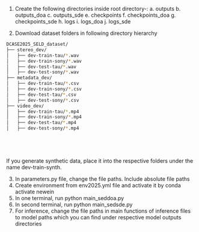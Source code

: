 1. Create the following directories inside root directory-:
a. outputs
b. outputs_doa
c. outputs_sde
e. checkpoints
f. checkpoints_doa
g. checkpoints_sde
h. logs
i. logs_doa
j. logs_sde

2. Download dataset folders in following directory hierarchy

```bash  
DCASE2025_SELD_dataset/
├── stereo_dev/
│   ├── dev-train-tau/*.wav
│   ├── dev-train-sony/*.wav
│   ├── dev-test-tau/*.wav
│   ├── dev-test-sony/*.wav
├── metadata_dev/
│   ├── dev-train-tau/*.csv
│   ├── dev-train-sony/*.csv
│   ├── dev-test-tau/*.csv
│   ├── dev-test-sony/*.csv
├── video_dev/
│   ├── dev-train-tau/*.mp4
│   ├── dev-train-sony/*.mp4
│   ├── dev-test-tau/*.mp4
│   ├── dev-test-sony/*.mp4






 ``` 


If you generate synthetic data, place it into the respective folders under the name dev-train-synth.

3. In parameters.py file, change the file paths. Include absolute file paths
4. Create environment from env2025.yml file and activate it by conda activate newein
5. In one terminal, run python main_seddoa.py
6. In second terminal, run python main_sedsde.py
7. For inference, change the file paths in main functions of inference files to model paths which you can find under respective model outputs directories